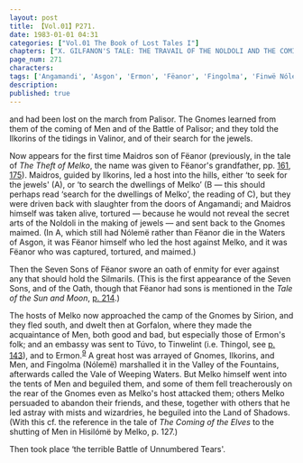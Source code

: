```yaml
---
layout: post
title: 【Vol.01】P271.
date: 1983-01-01 04:31
categories: ["Vol.01 The Book of Lost Tales I"]
chapters: ["X. GILFANON'S TALE: THE TRAVAIL OF THE NOLDOLI AND THE COMING OF MANKIND"]
page_num: 271
characters: 
tags: ['Angamandi', 'Asgon', 'Ermon', 'Fëanor', 'Fingolma', 'Finwë Nólemë', 'Sons of Fëanor', 'Oath of Fëanor', 'Gorfalon', 'Gorfalong', 'Gnomes', 'Hisilómë', 'Ilkorin(s)', 'Land of Shadow(s)', 'Maidros', 'Melko', 'Men', 'Noldoli']
description: 
published: true
---
```


<p style="text-indent: 0;">
and had been lost on the march from Palisor. The Gnomes learned from them of the coming of Men and of the Battle of Palisor; and they told the Ilkorins of the tidings in Valinor, and of their search for the jewels.
</p>

Now appears for the first time Maidros son of Fëanor (previously, in the tale of <I>The Theft of Melko</I>, the name was given to Fëanor's grandfather, pp. [161]({{site.baseurl}}/vol01-p161), [175]({{site.baseurl}}/vol01-p175)). Maidros, guided by Ilkorins, led a host into the hills, either ‘to seek for the jewels' (A), or ‘to search the dwellings of Melko’ (B — this should perhaps read ‘search for the dwellings of Melko’, the reading of C), but they were driven back with slaughter from the doors of Angamandi; and Maidros himself was taken alive, tortured — because he would not reveal the secret arts of the Noldoli in the making of jewels — and sent back to the Gnomes maimed. (In A, which still had Nólemë rather than Fëanor die in the Waters of Asgon, it was Fëanor himself who led the host against Melko, and it was Fëanor who was captured, tortured, and maimed.)

Then the Seven Sons of Fëanor swore an oath of enmity for ever against any that should hold the Silmarils. (This is the first appearance of the Seven Sons, and of the Oath, though that Fëanor had sons is mentioned in the <I>Tale of the Sun and Moon</I>, [p. 214]({{site.baseurl}}/vol01-p214).)

The hosts of Melko now approached the camp of the Gnomes by Sirion, and they fled south, and dwelt then at Gorfalon, where they made the acquaintance of Men, both good and bad, but especially those of Ermon's folk; and an embassy was sent to Túvo, to Tinwelint (i.e. Thingol, see [p. 143]({{site.baseurl}}/vol01-p143)), and to Ermon.<SUP>[9]({{site.baseurl}}/vol01-p279)</SUP> A great host was arrayed of Gnomes, Ilkorins, and Men, and Fingolma (Nólemë) marshalled it in the Valley of the Fountains, afterwards called the Vale of Weeping Waters. But Melko himself went into the tents of Men and beguiled them, and some of them fell treacherously on the rear of the Gnomes even as Melko's host attacked them; others Melko persuaded to abandon their friends, and these, together with others that he led astray with mists and wizardries, he beguiled into the Land of Shadows. (With this cf. the reference in the tale of <I>The Coming of the Elves</I> to the shutting of Men in Hisilómë by Melko, p. 127.)

Then took place ‘the terrible Battle of Unnumbered Tears'.

